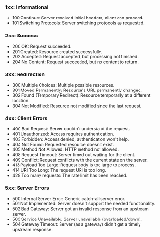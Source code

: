 ### 1xx: Informational

- 100 Continue: Server received initial headers, client can proceed.
- 101 Switching Protocols: Server switching protocols as requested.

### 2xx: Success

- 200 OK: Request succeeded.  
- 201 Created: Resource created successfully. 
- 202 Accepted: Request accepted, but processing not finished.
- 204 No Content: Request succeeded, but no content to return.

### 3xx: Redirection

- 300 Multiple Choices: Multiple possible resources.
- 301 Moved Permanently: Resource's URL permanently changed.
- 302 Found (Temporary Redirect): Resource temporarily at a different location.
- 304 Not Modified: Resource not modified since the last request.

### 4xx: Client Errors

- 400 Bad Request: Server couldn't understand the request.
- 401 Unauthorized: Access requires authentication.
- 403 Forbidden: Access denied, authentication won't help.
- 404 Not Found: Requested resource doesn't exist.
- 405 Method Not Allowed: HTTP method not allowed.
- 408 Request Timeout: Server timed out waiting for the client.
- 409 Conflict: Request conflicts with the current state on the server.
- 413 Payload Too Large: Request body is too large to process. 
- 414 URI Too Long: The request URI is too long.
- 429 Too many requests: The rate limit has been reached.

### 5xx: Server Errors

- 500 Internal Server Error: Generic catch-all server error.
- 501 Not Implemented: Server doesn't support the needed functionality.
- 502 Bad Gateway: Server got an invalid response from an upstream server.
- 503 Service Unavailable: Server unavailable (overloaded/down).
- 504 Gateway Timeout: Server (as a gateway) didn't get a timely upstream response.

